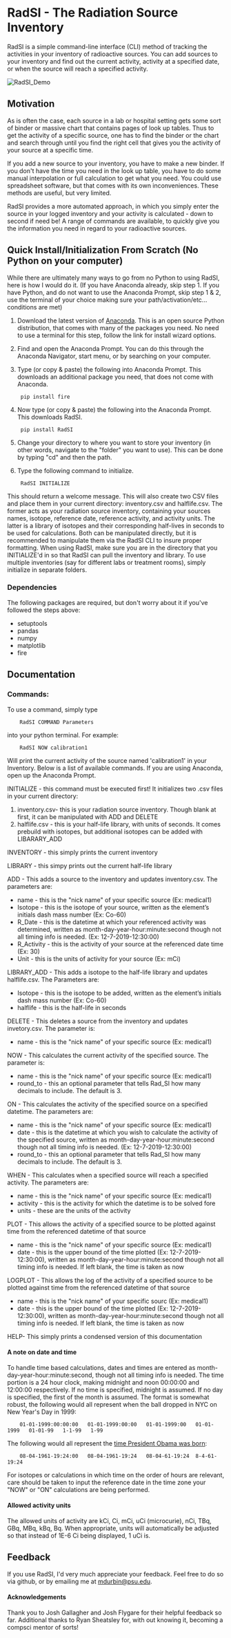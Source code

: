 # RadSI - The Radiation Source Inventory

RadSI is a simple command-line interface (CLI) method of tracking the activities in your inventory of radioactive sources. You can add sources to your inventory and find out the current activity, activity at a specified date, or when the source will reach a specified activity. 

![RadSI_Demo](RadSI_screenshot.PNG)

## Motivation 
As is often the case, each source in a lab or hospital setting gets some sort of binder or massive chart that contains pages of look up tables. Thus to get the activity of a specific source, one has to find the binder or the chart and search through until you find the right cell that gives you the activity of your source at a specific time.

If you add a new source to your inventory, you have to make a new binder. If you don't have the time you need in the look up table, you have to do some manual interpolation or full calculation to get what you need. You could use spreadsheet software, but that comes with its own inconveniences. These methods are useful, but very limited. 

RadSI provides a more automated approach, in which you simply enter the source in your logged inventory and your activity is calculated - down to second if need be! A range of commands are available, to quickly give you the information you need in regard to your radioactive sources. 

## Quick Install/Initialization From Scratch (No Python on your computer)
While there are ultimately many ways to go from no Python to using RadSI, here is how I would do it. (If you have Anaconda already, skip step 1. If you have Python, and do not want to use the Anaconda Prompt, skip step 1 & 2, use the terminal of your choice making sure your path/activation/etc... conditions are met)

1. Download the latest version of [Anaconda](https://www.anaconda.com/products/individual). This is an open source Python distribution, that comes with many of the packages you need. No need to use a terminal for this step, follow the link for install wizard options.
2. Find and open the Anaconda Prompt. You can do this through the Anaconda Navigator, start menu, or by searching on your computer. 
3. Type (or copy & paste) the following into Anaconda Prompt. This downloads an additional package you need, that does not come with Anaconda.

        pip install fire
        
4. Now type (or copy & paste) the following into the Anaconda Prompt. This downloads RadSI.

        pip install RadSI
        
5. Change your directory to where you want to store your inventory (in other words, navigate to the "folder" you want to use). This can be done by typing "cd" and then the path. 
6. Type the following command to initialize. 

        RadSI INITIALIZE

This should return a welcome message. This will also create two CSV files and place them in your current directory: inventory.csv and halflife.csv. The former acts as your radiation source inventory, containing your sources names, isotope, reference date, reference activity, and activity units. The latter is a library of isotopes and their corresponding half-lives in seconds to be used for calculations. Both can be manipulated directly, but it is recommended to manipulate them via the RadSI CLI to insure proper formatting. When using RadSI, make sure you are in the directory that you INITIALIZE'd in so that RadSI can pull the inventory and library. To use multiple inventories (say for different labs or treatment rooms), simply initialize in separate folders.


### Dependencies
The following packages are required, but don't worry about it if you've followed the steps above:
- setuptools
- pandas
- numpy
- matplotlib
- fire

## Documentation 

### Commands:
To use a command, simply type 

        RadSI COMMAND Parameters 
        
into your python terminal. For example:

        RadSI NOW calibration1
        
Will print the current activity of the source named 'calibration1' in your Inventory. Below is a list of available commands. If you are using Anaconda, open up the Anaconda Prompt.

INITIALIZE - this command must be executed first! It initializes two .csv files in your current directory:
1. inventory.csv- this is your radiation source inventory. Though blank at first, it can be manipulated with ADD and DELETE
2. halflife.csv - this is your half-life library, with units of seconds. It comes prebuild with isotopes, but additional isotopes can be added with LIBARARY_ADD

INVENTORY - this simply prints the current inventory

LIBRARY - this simpy prints out the current half-life library

ADD - This adds a source to the inventory and updates inventory.csv. The parameters are:  
- name        - this is the "nick name" of your specific source (Ex: medical1)  
- Isotope     - this is the isotope of your source, written as the element’s initials dash mass number (Ex: Co-60)  
- R_Date      - this is the datetime at which your referenced activity was determined, written as month-day-year-hour:minute:second though not all timing info is needed. (Ex: 12-7-2019-12:30:00)  
- R_Activity  - this is the activity of your source at the referenced date time (Ex: 30)  
- Unit        - this is the units of activity for your source (Ex: mCi)  

LIBRARY_ADD - This adds a isotope to the half-life library and updates halflife.csv. The Parameters are:
- Isotope     - this is the isotope to be added, written as the element’s initials dash mass number (Ex: Co-60)
- halflife    - this is the half-life in seconds
        
DELETE - This deletes a source from the inventory and updates invetory.csv. The parameter is:
- name       - this is the "nick name" of your specific source (Ex: medical1)  
        
NOW - This calculates the current activity of the specified source. The parameter is:
- name       - this is the "nick name" of your specific source (Ex: medical1)  
- round_to   - this an optional parameter that tells Rad_SI how many decimals to include. The default is 3.
        
ON - This calculates the activity of the specified source on a specified datetime. The parameters are:
- name       - this is the "nick name" of your specific source (Ex: medical1) 
- date       - this is the datetime at which you wish to calculate the activity of the specified source, written as month-day-year-hour:minute:second though not all timing info is needed. (Ex: 12-7-2019-12:30:00) 
- round_to   - this an optional parameter that tells Rad_SI how many decimals to include. The default is 3.

WHEN - This calculates when a specified source will reach a specified activity. The parameters are:
- name       - this is the "nick name" of your specific source (Ex: medical1) 
- activity    - this is the activity for which the datetime is to be solved fore
- units      - these are the units of the activity
        
PLOT - This allows the activity of a specified source to be plotted against time from the referenced datetime of that source
- name       - this is the "nick name" of your specific source (Ex: medical1)
- date       - this is the upper bound of the time plotted (Ex: 12-7-2019-12:30:00), written as month-day-year-hour:minute:second though not all timing info is needed. If left blank, the time is taken as now  

LOGPLOT - This allows the log of the activity of a specified source to be plotted against time from the referenced datetime of that source
- name       - this is the "nick name" of your specific sourc (Ex: medical1)
- date       - this is the upper bound of the time plotted (Ex: 12-7-2019-12:30:00), written as month-day-year-hour:minute:second though not all timing info is needed. If left blank, the time is taken as now  

HELP- This simply prints a condensed version of this documentation 


#### A note on date and time

To handle time based calculations, dates and times are entered as month-day-year-hour:minute:second, though not all timing info is needed. The time portion is a 24 hour clock, making midnight and noon 00:00:00 and 12:00:00 respectively. If no time is specified, midnight is assumed. If no day is specified, the first of the month is assumed. The format is somewhat robust, the following would all represent when the ball dropped in NYC on New Year's Day in 1999:

        01-01-1999:00:00:00   01-01-1999:00:00   01-01-1999:00   01-01-1999   01-01-99   1-1-99   1-99
 
The following would all represent the [time President Obama was born](https://obamawhitehouse.archives.gov/blog/2011/04/27/president-obamas-long-form-birth-certificate):

        08-04-1961-19:24:00   08-04-1961-19:24   08-04-61-19:24  8-4-61-19:24
        
For isotopes or calculations in which time on the order of hours are relevant, care should be taken to input the reference date in the time zone your "NOW" or "ON" calculations are being performed. 

#### Allowed activity units

The allowed units of activity are kCi, Ci, mCi, uCi (microcurie), nCi, TBq, GBq, MBq, kBq, Bq. When appropriate, units will automatically be adjusted so that instead of 1E-6 Ci being displayed, 1 uCi is. 

## Feedback
If you use RadSI, I'd very much appreciate your feedback. Feel free to do so via github, or by emailing me at mdurbin@psu.edu.

#### Acknowledgements 
Thank you to Josh Gallagher and Josh Flygare for their helpful feedback so far. Additional thanks to Ryan Sheatsley for, with out knowing it, becoming a compsci mentor of sorts!
